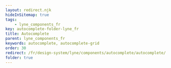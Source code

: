 ```yaml
---
layout: redirect.njk
hideInSitemap: true
tags: 
    - lyne_components_fr
key: autocomplete-folder-lyne_fr
title: Autocomplete
parent: lyne_components_fr
keywords: autocomplete, autocomplete-grid
order: 30
redirect: /fr/design-system/lyne/components/autocomplete/autocomplete/
folder: true
---
```

